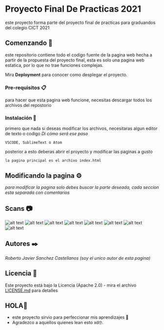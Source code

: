 # Proyecto Final De Practicas 2021

este proyecto forma parte del proyecto final de practicas para graduandos del colegio CICT 2021

## Comenzando 🚀
este repositorio contiene todo el codigo fuente de la pagina web hecha a partir de la propuesta del proyecto final, esta es solo una pagina web estatica, por lo que no trae funciones complejas.

Mira **Deployment** para conocer como desplegar el proyecto.


### Pre-requisitos 📋
para hacer que esta pagina web funcione, necesitas descargar todos los archivos del repostorio

### Instalación 🔧

primero que nada si deseas modificar los archivos, necesitaras algun editor de texto o codigo
_Dí cómo será ese paso_

```
VSCODE, SublimeText o Atom
```
posterior a esto deberas abrir el proyecto y modificar las paginas a gusto

```
la pagina principal es el archivo index.html
```

## Modificando la pagina ⚙️

_para modificar la pagina solo debes buscar la parte deseada, cada seccion esta separada con comentarios_

## Scans 📷
![alt text](https://i.ibb.co/qRNQG9B/imagen-2021-10-04-110958.png)
![alt text](https://i.ibb.co/g6HjT3r/imagen-2021-10-04-111129.png)
![alt text](https://i.ibb.co/NWjdmp3/imagen-2021-10-04-111150.png)
![alt text](https://i.ibb.co/PZM5TYy/imagen-2021-10-04-111210.png)
![alt text](https://i.ibb.co/WBZGq9n/imagen-2021-10-04-111240.png)
![alt text](https://i.ibb.co/fS2kkCr/imagen-2021-10-04-111303.png)
![alt text](https://i.ibb.co/HdW0dDj/imagen-2021-10-04-111327.png)
![alt text](https://i.ibb.co/3BPGzc5/imagen-2021-10-04-111349.png)

## Autores ✒️

_Roberto Javier Sanchez Castellanos (soy el unico autor de esta pagina)_

## Licencia 📄

Este proyecto está bajo la Licencia (Apache 2.0) - mira el archivo [LICENSE.md](LICENSE.md) para detalles

## HOLA🦆

* este proyecto sirvio para perfeccionar mis aprendizajes 📢
* Agradezco a aquellos quienes lean esto xd🤓. 
